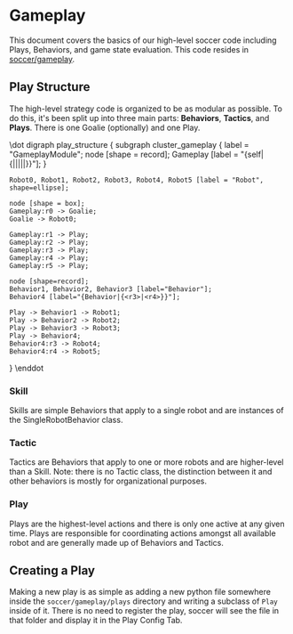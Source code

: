 
# Gameplay

This document covers the basics of our high-level soccer code including Plays, Behaviors, and game state evaluation.  This code resides in [soccer/gameplay](https://github.com/RoboJackets/robocup-software/tree/master/soccer/gameplay).



## Play Structure

The high-level strategy code is organized to be as modular as possible.  To do this, it's been split up into three main parts: **Behaviors**, **Tactics**, and **Plays**.  There is one Goalie (optionally) and one Play.

\dot
digraph play_structure {
    subgraph cluster_gameplay {
        label = "GameplayModule";
        node [shape = record];
        Gameplay [label = "{self|{<r0>|<r1>|<r2>|<r3>|<r4>|<r5>}}"];
    }

    Robot0, Robot1, Robot2, Robot3, Robot4, Robot5 [label = "Robot", shape=ellipse];

    node [shape = box];
    Gameplay:r0 -> Goalie;
    Goalie -> Robot0;

    Gameplay:r1 -> Play;
    Gameplay:r2 -> Play;
    Gameplay:r3 -> Play;
    Gameplay:r4 -> Play;
    Gameplay:r5 -> Play;

    node [shape=record];
    Behavior1, Behavior2, Behavior3 [label="Behavior"];
    Behavior4 [label="{Behavior|{<r3>|<r4>}}"];

    Play -> Behavior1 -> Robot1;
    Play -> Behavior2 -> Robot2;
    Play -> Behavior3 -> Robot3;
    Play -> Behavior4;
    Behavior4:r3 -> Robot4;
    Behavior4:r4 -> Robot5;
}
\enddot


### Skill

Skills are simple Behaviors that apply to a single robot and are instances of the SingleRobotBehavior class.


### Tactic

Tactics are Behaviors that apply to one or more robots and are higher-level than a Skill.  Note: there is no Tactic class, the distinction between it and other behaviors is mostly for organizational purposes.


### Play

Plays are the highest-level actions and there is only one active at any given time.  Plays are responsible for coordinating actions amongst all available robot and are generally made up of Behaviors and Tactics.


## Creating a Play

Making a new play is as simple as adding a new python file somewhere inside the `soccer/gameplay/plays` directory and writing a subclass of `Play` inside of it.  There is no need to register the play, soccer will see the file in that folder and display it in the Play Config Tab.

